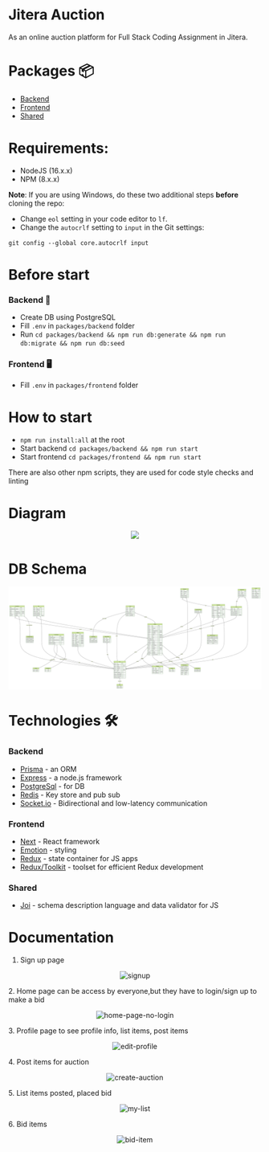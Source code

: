 # Jitera Auction

As an online auction platform for Full Stack Coding Assignment in Jitera.

# Packages 📦

- [Backend](./packages/backend)
- [Frontend](./packages/frontend)
- [Shared](./packages/shared)

# Requirements:

- NodeJS (16.x.x)
- NPM (8.x.x)

**Note**: If you are using Windows, do these two additional steps **before** cloning the repo:

- Change `eol` setting in your code editor to `lf`.
- Change the `autocrlf` setting to `input` in the Git settings:

```
git config --global core.autocrlf input
```

# Before start

### Backend 💾

- Create DB using PostgreSQL
- Fill `.env` in `packages/backend` folder
- Run `cd packages/backend && npm run db:generate && npm run db:migrate && npm run db:seed`

### Frontend 🖥

- Fill `.env` in `packages/frontend` folder

# How to start

- `npm run install:all` at the root
- Start backend `cd packages/backend && npm run start`
- Start frontend `cd packages/frontend && npm run start`

There are also other npm scripts, they are used for code style checks and linting

# Diagram

<p align="center">
  <img src="https://i.ibb.co/X8sbvVt/auction-website-diagram.png" />
</p>

# DB Schema

![DB Schema](./packages/backend/prisma/ERD.svg)

# Technologies 🛠

### Backend

- [Prisma](https://www.prisma.io/) - an ORM
- [Express](https://expressjs.com/) - a node.js framework
- [PostgreSql](https://www.postgresql.org/) - for DB
- [Redis](https://redis.com) - Key store and pub sub
- [Socket.io](https://socket.io) - Bidirectional and low-latency communication


### Frontend

- [Next](https://nextjs.org/) - React framework
- [Emotion](https://emotion.sh/docs/introduction) - styling
- [Redux](https://redux.js.org/) - state container for JS apps
- [Redux/Toolkit](https://redux-toolkit.js.org/) - toolset for efficient Redux development

### Shared

- [Joi](https://github.com/sideway/joi) - schema description language and data validator for JS

# Documentation
1. Sign up page
<p align="center">
  <img src="https://i.ibb.co/zFMzppC/signup.png" alt="signup" border="0">
</p>
2. Home page can be access by everyone,but they have to login/sign up to make a bid
<p align="center">
<img src="https://i.ibb.co/9Z9Nbyz/home-page-no-login.png" alt="home-page-no-login" border="0">
</p>
3. Profile page to see profile info, list items, post items
<p align="center">
<img src="https://i.ibb.co/8Kvt2zF/edit-profile.png" alt="edit-profile" border="0">
</p>
4. Post items for auction
<p align="center">
<img src="https://i.ibb.co/52HKRnT/create-auction.png" alt="create-auction" border="0">
</p>
5. List items posted, placed bid
<p align="center">
<img src="https://i.ibb.co/JCJK7Hh/my-list.png" alt="my-list" border="0">
</p>
6. Bid items
<p align="center">
<img src="https://i.ibb.co/VV6K2dJ/bid-item.png" alt="bid-item" border="0">
</p>
